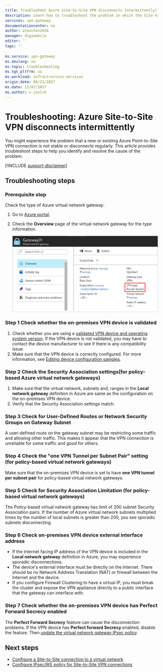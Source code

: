 ```yaml
---
title: Troubleshoot Azure Site-to-Site VPN disconnects intermittently| Microsoft Docs
description: Learn how to troubleshoot the problem in which the Site-to-Site VPN connection disconnected regularly. 
services: vpn-gateway
documentationcenter: na
author: alexchen2016
manager: digimobile
editor: ''
tags: ''

ms.service: vpn-gateway
ms.devlang: na
ms.topic: troubleshooting
ms.tgt_pltfrm: na
ms.workload: infrastructure-services
origin.date: 06/21/2017
ms.date: 11/07/2017
ms.author: v-junlch
---
```


# Troubleshooting: Azure Site-to-Site VPN disconnects intermittently

You might experience the problem that a new or existing Azure Point-to-Site VPN connection is not stable or disconnects regularly. This article provides troubleshoot steps to help you identify and resolve the cause of the problem. 

[!INCLUDE [support-disclaimer](../../includes/support-disclaimer.md)]

## Troubleshooting steps

### Prerequisite step

Check the type of Azure  virtual network gateway:

1. Go to [Azure portal](https://portal.azure.cn).
2. Check the **Overview** page of the virtual network gateway for the type information.
    
    ![The overview of the gateway](media\vpn-gateway-troubleshoot-site-to-site-disconnected-intermittently\gatewayoverview.png)

### Step 1 Check whether the on-premises VPN device is validated

1. Check whether you are using a [validated VPN device and operating system version](vpn-gateway-about-vpn-devices.md#devicetable). If the VPN device is not validated, you may have to contact the device manufacturer to see if there is any compatibility issue.
2. Make sure that the VPN device is correctly configured. For more information, see [Editing device configuration samples](vpn-gateway-about-vpn-devices.md#editing).

### Step 2 Check the Security Association settings(for policy-based Azure virtual network gateways)

1. Make sure that the virtual network, subnets and, ranges in the **Local network gateway** definition in Azure are same as the configuration on the on-premises VPN device.
2. Verify that the Security Association settings match.

### Step 3 Check for User-Defined Routes or Network Security Groups on Gateway Subnet

A user-defined route on the gateway subnet may be restricting some traffic and allowing other traffic. This makes it appear that the VPN connection is unreliable for some traffic and good for others. 

### Step 4 Check the "one VPN Tunnel per Subnet Pair" setting (for policy-based virtual network gateways)

Make sure that the on-premises VPN device is set to have **one VPN tunnel per subnet pair** for policy-based virtual network gateways.

### Step 5 Check for Security Association Limitation (for policy-based virtual network gateways)

The Policy-based virtual network gateway has limit of 200 subnet Security Association pairs. If the number of Azure virtual network subnets multiplied times by the number of local subnets is greater than 200, you see sporadic subnets disconnecting.

### Step 6 Check on-premises VPN device external interface address

- If the Internet facing IP address of the VPN device is included in the **Local network gateway** definition in Azure, you may experience sporadic disconnections.
- The device's external interface must be directly on the Internet. There should be no Network Address Translation (NAT) or firewall between the Internet and the device.
-  If you configure Firewall Clustering to have a virtual IP, you must break the cluster and expose the VPN appliance directly to a public interface that the gateway can interface with.

### Step 7 Check whether the on-premises VPN device has Perfect Forward Secrecy enabled

The **Perfect Forward Secrecy** feature can cause the disconnection problems. If the VPN device has **Perfect forward Secrecy** enabled, disable the feature. Then [update the virtual network gateway IPsec policy](vpn-gateway-ipsecikepolicy-rm-powershell.md#managepolicy).

## Next steps

- [Configure a Site-to-Site connection to a virtual network](vpn-gateway-howto-site-to-site-resource-manager-portal.md)
- [Configure IPsec/IKE policy for Site-to-Site VPN connections](vpn-gateway-ipsecikepolicy-rm-powershell.md)


<!--Update_Description: update metadata properties-->